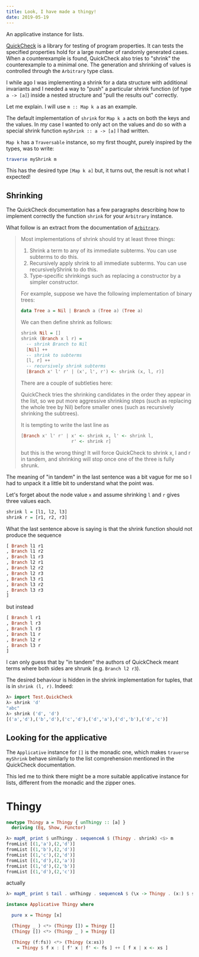 ```yaml
---
title: Look, I have made a thingy!
date: 2019-05-19
---
```


An applicative instance for lists.

[QuickCheck](http://hackage.haskell.org/package/QuickCheck) is a library
for testing of program properties. It can tests the specified properties
hold for a large number of randomly generated cases. When a counterexample
is found, QuickCheck also tries to "shrink" the counterexample to a minimal
one. The generation and shrinking of values is controlled through the
`Arbitrary` type class.

I while ago I was implementing a shrink for a data structure with
additional invariants and I needed a way to "push" a particular shrink
function (of type `a -> [a]`) inside a nested structure and "pull the
results out" correctly.

Let me explain. I will use `m :: Map k a` as an example.

The default implementation of `shrink` for `Map k a` acts on both the keys
and the values. In my case I wanted to only act on the values and do so
with a special shrink function `myShrink :: a -> [a]` I had written.

`Map k` has a `Traversable` instance, so my first thought, purely inspired
by the types, was to write:

```haskell
traverse myShrink m
```

This has the desired type `[Map k a]` but, it turns out, the result is not
what I expected!


Shrinking
---------

The QuickCheck documentation has a few paragraphs describing how to
implement correctly the function `shrink` for your `Arbitrary` instance.

What follow is an extract from the documentation of [`Arbitrary`](http://hackage.haskell.org/package/QuickCheck-2.13.1/docs/Test-QuickCheck-Arbitrary.html).

> Most implementations of shrink should try at least three things:
>
> 1. Shrink a term to any of its immediate subterms. You can use subterms to do
> this.
> 2. Recursively apply shrink to all immediate subterms. You can use
> recursivelyShrink to do this.
> 3. Type-specific shrinkings such as replacing a constructor by a simpler
> constructor.
>
> For example, suppose we have the following implementation of binary trees:
>
> ```haskell
> data Tree a = Nil | Branch a (Tree a) (Tree a)
> ```
>
> We can then define shrink as follows:
>
> ```haskell
> shrink Nil = []
> shrink (Branch x l r) =
>   -- shrink Branch to Nil
>   [Nil] ++
>   -- shrink to subterms
>   [l, r] ++
>   -- recursively shrink subterms
>   [Branch x' l' r' | (x', l', r') <- shrink (x, l, r)]
> ```
>
> There are a couple of subtleties here:
>
> QuickCheck tries the shrinking candidates in the order they appear in the list,
> so we put more aggressive shrinking steps (such as replacing the whole tree by
> Nil) before smaller ones (such as recursively shrinking the subtrees).
>
> It is tempting to write the last line as
> ```haskell
> [Branch x' l' r' | x' <- shrink x, l' <- shrink l,
>                    r' <- shrink r]
> ```
> but this is the wrong thing! It will force QuickCheck to shrink x, l and r
> in tandem, and shrinking will stop once one of the three is fully shrunk.

The meaning of "in tandem" in the last sentence was a bit vague for me so I
had to unpack it a little bit to understand what the point was.

Let's forget about the node value `x` and assume shrinking `l` and `r`
gives three values each.

```haskell
shrink l = [l1, l2, l3]
shrink r = [r1, r2, r3]
```

What the last sentence above is saying is that the shrink function should
not produce the sequence

```haskell
[ Branch l1 r1
, Branch l1 r2
, Branch l1 r3
, Branch l2 r1
, Branch l2 r2
, Branch l2 r3
, Branch l3 r1
, Branch l3 r2
, Branch l3 r3
]
```

but instead

```haskell
[ Branch l r1
, Branch l r3
, Branch l r3
, Branch l1 r
, Branch l2 r
, Branch l3 r
]
```

I can only guess that by "in tandem" the authors of QuickCheck meant
terms where both sides are shrunk (e.g. `Branch l2 r3`).

The desired behaviour is hidden in the shrink implementation for tuples,
that is in `shrink (l, r)`. Indeed:

```haskell
λ> import Test.QuickCheck
λ> shrink 'd'
"abc"
λ> shrink ('d', 'd')
[('a','d'),('b','d'),('c','d'),('d','a'),('d','b'),('d','c')]
```

Looking for the applicative
---------------------------

The `Applicative` instance for `[]` is the monadic one, which makes
`traverse myShrink` behave similarly to the list comprehension mentioned in
the QuickCheck documentation.

This led me to think there might be a more suitable applicative instance
for lists, different from the monadic and the zipper ones.

# Thingy

```haskell
newtype Thingy a = Thingy { unThingy :: [a] }
  deriving (Eq, Show, Functor)
```

```haskell
λ> mapM_ print $ unThingy . sequenceA $ (Thingy . shrink) <$> m
fromList [(1,'a'),(2,'d')]
fromList [(1,'b'),(2,'d')]
fromList [(1,'c'),(2,'d')]
fromList [(1,'d'),(2,'a')]
fromList [(1,'d'),(2,'b')]
fromList [(1,'d'),(2,'c')]
```

actually
```haskell
λ> mapM_ print $ tail . unThingy . sequenceA $ (\x -> Thingy . (x:) $ shrink x) <$> m
```


```haskell
instance Applicative Thingy where

  pure x = Thingy [x]

  (Thingy _ ) <*> (Thingy []) = Thingy []
  (Thingy []) <*> (Thingy _ ) = Thingy []

  (Thingy (f:fs)) <*> (Thingy (x:xs))
    = Thingy $ f x : [ f' x | f' <- fs ] ++ [ f x | x <- xs ]
```


